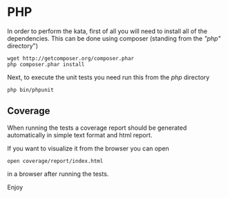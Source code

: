 # PHP

In order to perform the kata, first of all you will need to install all of the dependencies. This can be done using
composer (standing from the *"php"* directory")

```shell
wget http://getcomposer.org/composer.phar
php composer.phar install
```

Next, to execute the unit tests you need run this from the *php* directory

    php bin/phpunit

## Coverage

When running the tests a coverage report should be generated automatically in simple text format and html report.

If you want to visualize it from the browser you can open

    open coverage/report/index.html

in a browser after running the tests.

Enjoy
